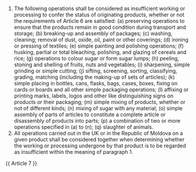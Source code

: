 1. The following operations shall be considered as insufficient working or processing to confer the status of originating products, whether or not the requirements of Article 6 are satisfied:
(a) preserving operations to ensure that the products remain in good condition during transport and storage;
(b) breaking-up and assembly of packages;
(c) washing, cleaning; removal of dust, oxide, oil, paint or other coverings;
(d) ironing or pressing of textiles;
(e) simple painting and polishing operations;
(f) husking, partial or total bleaching, polishing, and glazing of cereals and rice;
(g) operations to colour sugar or form sugar lumps;
(h) peeling, stoning and shelling of fruits, nuts and vegetables;
(i) sharpening, simple grinding or simple cutting;
(j) sifting, screening, sorting, classifying, grading, matching (including the making-up of sets of articles);
(k) simple placing in bottles, cans, flasks, bags, cases, boxes, fixing on cards or boards and all other simple packaging operations;
(l) affixing or printing marks, labels, logos and other like distinguishing signs on products or their packaging;
(m) simple mixing of products, whether or not of different kinds;
(n) mixing of sugar with any material; 
(o) simple assembly of parts of articles to constitute a complete article or disassembly of products into parts;
(p) a combination of two or more operations specified in (a) to (n);
(q) slaughter of animals.
2. All operations carried out in the UK or in the Republic of Moldova on a given product shall be considered together when determining whether the working or processing undergone by that product is to be regarded as insufficient within the meaning of paragraph 1.

{{ Article 7 }}
